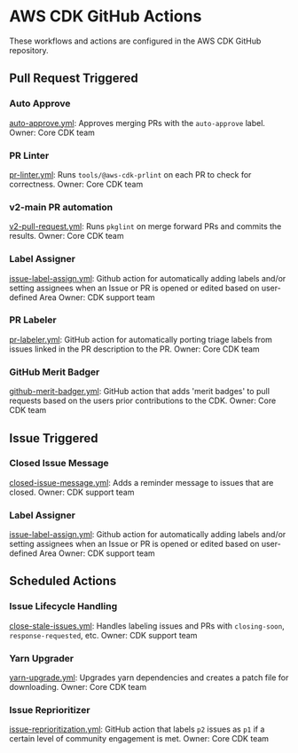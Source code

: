 # AWS CDK GitHub Actions

These workflows and actions are configured in the AWS CDK GitHub repository.

## Pull Request Triggered

### Auto Approve
[auto-approve.yml](auto-approve.yml): Approves merging PRs with the
`auto-approve` label.
Owner: Core CDK team

### PR Linter
[pr-linter.yml](pr-linter.yml): Runs `tools/@aws-cdk-prlint` on each PR to
check for correctness.
Owner: Core CDK team

### v2-main PR automation
[v2-pull-request.yml](v2-pull-request.yml): Runs `pkglint` on merge forward PRs
and commits the results.
Owner: Core CDK team

### Label Assigner
[issue-label-assign.yml](issue-label-assign.yml): Github action for automatically adding labels and/or setting assignees when an Issue or PR is opened or edited based on user-defined Area
Owner: CDK support team

### PR Labeler
[pr-labeler.yml](pr-labeler.yml): GitHub action for automatically porting triage labels from issues 
linked in the PR description to the PR.
Owner: Core CDK team

### GitHub Merit Badger
[github-merit-badger.yml](github-merit-badger.yml): GitHub action that adds 'merit badges' to pull
requests based on the users prior contributions to the CDK.
Owner: Core CDK team

## Issue Triggered

### Closed Issue Message
[closed-issue-message.yml](closed-issue-message.yml): Adds a reminder message
to issues that are closed.
Owner: CDK support team

### Label Assigner
[issue-label-assign.yml](issue-label-assign.yml): Github action for automatically adding labels and/or setting assignees when an Issue or PR is opened or edited based on user-defined Area
Owner: CDK support team

## Scheduled Actions

### Issue Lifecycle Handling
[close-stale-issues.yml](close-stale-issues.yml): Handles labeling issues and
PRs with `closing-soon`, `response-requested`, etc.
Owner: CDK support team

### Yarn Upgrader
[yarn-upgrade.yml](yarn-upgrade.yml): Upgrades yarn dependencies and creates a
patch file for downloading.
Owner: Core CDK team

### Issue Reprioritizer
[issue-reprioritization.yml](issue-reprioritization.yml): GitHub action that labels `p2`
issues as `p1` if a certain level of community engagement is met.
Owner: Core CDK team